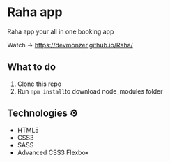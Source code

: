 # Raha app
Raha app your all in one booking app 

Watch -> https://devmonzer.github.io/Raha/ 
  
## What to do  
1. Clone this repo 
2. Run `npm install`to download node_modules folder 

## Technologies ⚙️

* HTML5
* CSS3
* SASS
* Advanced CSS3 Flexbox
